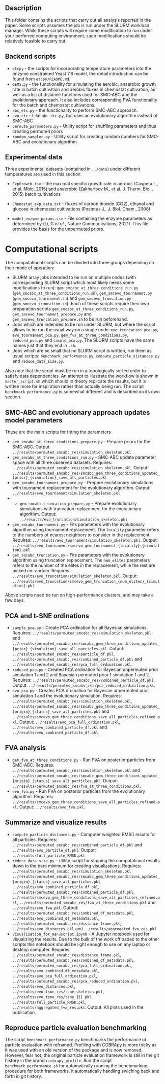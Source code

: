 ## Description
This folder contains the scripts that carry out all analysis reported in the paper. Some scripts assumes the job is run under the SLURM workload manager. While these scripts will require some modification to run under your perferred computing environment, such modifications should be relatively feasible to carry out.

## Backend scripts
* `etcpy` - the scripts for incorporating temperature parameters into the enzyme constrained Yeast 7.6 model, the detail introduction can be found from `etcpy/README.md`.
* `GEMS.py` - the functionality for simulating the aerobic, anaerobic growth rate in batch cultivation and aerobic fluxes in chemostat cultivation, as well as a list of distance functions used for SMC-ABC and the evolutionary approach. It also includes corresponding FVA functionality for the batch and chemostat cultivations.
* `abc_etc.py` - the functionality to perform SMC-ABC approach.
* `evo_etc` - Like `abc_etc.py`, but uses an evolutionary algorithm instead of SMC-ABC
* `permute_parameters.py` - Utility script for shuffling parameters and thus creating permuted priors
* `random_sampler.py` - Utility script for creating random numbers for SMC-ABC and evolutionary algorithm


## Experimental data
Three experimental datasets (contained in `../data`) under different temperatures are used in this section:
- `ExpGrowth.tsv` - the maximal specific growth rate in aerobic (Caspeta L., et al. Mbio, 2015) and anaerobic (Zakhartsev M., et al. J. Therm. Biol., 2015) batch cultivations

- `Chemostat_exp_data.txt` - fluxes of carbon dioxide (CO2), ethanol and glucose in chemostat cultivations (Postmus J., J. Biol. Chem., 2008)  

- `model_enzyme_params.csv` - File containing the enzyme parameters as determined by (Li, G *et al.*, Nature Communications, 2021). This file provides the basis for the unpermuted priors.

# Computational scripts

The computational scripts can be divided into three groups depending on their mode of operation:

- SLURM array jobs intended to be run on multiple nodes (with correspoinding SLURM script which most likely needs some modifications to run): `gem_smcabc_at_three_conditions_run.py` (`gem_smcabc_at_three_conditions_run.sh`), `gem_smcevo_tournament.py` (`gem_smcevo_tournament.sh`) and `gem_smcevo_truncation.py` (`gem_smcevo_truncation.sh`). Each of these scripts require their own preparation scripts `gem_smcabc_at_three_conditions_run.py`, `gem_smcevo_tournament_prepare.py` and `gem_smcevo_truncation_prepare.sh` to be run beforehand.
- Jobs which are indended to be run under SLURM, but where the script allows to be run the usual way on a single node: `evo_truncation_pca.py`, `evo_tournament_pca.py`, `gem_fva_at_three_conditions.py`, `reduced_pca.py` and `sample_pca.py`. The SLURM scripts have the same names just that they end in `.sh`.
- Jobs which are so small that no SLURM script is written, run them as usual scripts: `benchmark_performance.py`, `compute_particle_distances.py` and `reduce_data_size.py`.

Also note that the script must be run in a topologically sorted order to satisfy data dependencies. An attempt to illustrate the workflow is shown in `master_script.sh` which should in theory replicate the results, but it is written more for inspiration rather than actually being run. The script `benchmark_performance.py` is somewhat different and is described on its own section.

## SMC-ABC and evolutionary approach updates model parameters

These are the main scripts for fitting the parameters

* `gem_smcabc_at_three_conditions_prepare.py` - Prepare priors for the SMC-ABC. Output: `../results/permuted_smcabc_res/simulation_skeleton.pkl`
* `gem_smcabc_at_three_conditions_run.py` - SMC-ABC update parameter space with all three observed datasets. Requires: `../results/permuted_smcabc_res/simulation_skeleton.pkl`. Output: `../results/permuted_smcabc_res/smcabc_gem_three_conditions_updated_{prior}_{simulation}_save_all_particles.pkl`
* `gem_smcabc_tournament_prepare.py` - Prepare evolutionary simulations with tournament replacement for the evolutionary algorithm. Output: `../results/evo_tournament/simulation_skeleton.pkl`
* * `gem_smcabc_truncation_prepare.py` - Prepare evolutionary simulations with truncation replacement for the evolutionary algorithm. Output: `../results/evo_truncation/simulation_skeleton.pkl`
* `gem_smcabc_tournament.py` - Fits parameters with the evolutionary algorithm using tournament replacement. The `locality` parameter refers to the numbers of nearest neighbors to consider in the replacement. Requires: `../results/evo_tournament/simulation_skeleton.pkl`. Output: `../results/evo_tournament/smcevo_gem_tournament_{locality}_{simulation}.pkl`
* `gem_smcabc_truncation.py` - Fits parameters with the evolutionary algorithm using truncation replacement. The `num_elites` parameters refers to the number of the elites in the replacement, while the rest are picked on random. Requires: `../results/evo_truncation/simulation_skeleton.pkl`. Output: `../results/evo_truncation/smcevo_gem_truncation_{num_elites}_{simulation}.pkl`


Above scripts need be run on high-performance clusters, and may take a few days.

## PCA and t-SNE ordinations
* `sample_pca.py` - Create PCA ordination for all Bayesian simulations. Requires: `../results/permuted_smcabc_res/simulation_skeleton.pkl` and `../results/permuted_smcabc_res/smcabc_gem_three_conditions_updated_{prior}_{simulation}_save_all_particles.pkl`. Output: `../results/permuted_smcabc_res/particle_df.pkl`, `../results/permuted_smcabc_res/combined_particle_df.pkl` and `../results/permuted_smcabc_res/pca_full_ordination.pkl`.
* `reduced_pca.py` - Created PCA ordination for Bayesian unpermuted prior simulation 1 and 2 and Bayesian permuted prior 1 simulation 1 and 2. Requires: `../results/permuted_smcabc_res/combined_particle_df.pkl`. Output: `../results/permuted_smcabc_res/pca_reduced_ordination.pkl`.
* `evo_pca.py` - Creates PCA ordination for Bayesian unpermuted prior simulation 1 and the evolutionary simulation. Requires: `../results/permuted_smcabc_res/simulation_skeleton.pkl`, `../results/permuted_smcabc_res/smcabc_gem_three_conditions_updated_{origin}_{status}_save_all_particles.pkl` and `../results/smcevo_gem_three_conditions_save_all_particles_refined.pkl`. Output: `../results/evo_pca_full_ordination.pkl`, `../results/evo_combined_particle_df.pkl` and `../results/evo_combined_particle_df.pkl`.


## FVA analysis
* `gem_fva_at_three_conditions.py` - Run FVA on posterior particles from SMC-ABC. Requires: `../results/permuted_smcabc_res/simulation_skeleton.pkl` and `../results/permuted_smcabc_res/smcabc_gem_three_conditions_updated_{origin}_{status}_save_all_particles.pkl`. Output: `../results/permuted_smcabc_res/fva_at_three_conditions.pkl`.
* `evo_fva.py` - Run FVA on posterior particles from the evolutionary algorithm. Requires: `../results/smcevo_gem_three_conditions_save_all_particles_refined.pkl`. Output: `../results/evo_fva.pkl`.

## Summarize and visualize results

* `compute_particle_distances.py` - Computer weighted RMSD results for all particles. Requires: `../results/permuted_smcabc_res/combined_particle_df.pkl` and `../results/evo_particle_df.pkl`. Output: `../results/full_particle_RMSD.pkl`
* `reduce_data_size.py` - Utility script for stipping the computational results down to the bare minimum for creating visualizations. Requires: `../results/permuted_smcabc_res/simulation_skeleton.pkl` `../results/permuted_smcabc_res/smcabc_gem_three_conditions_updated_{origin}_{status}_save_all_particles.pkl`, `../results/evo_combined_particle_df.pkl`, `../results/permuted_smcabc_res/combined_particle_df.pkl`, `../results/smcevo_gem_three_conditions_save_all_particles_refined.pkl`, `../results/permuted_smcabc_res/fva_at_three_conditions.pkl` and `../results/evo_fva.pkl`.  Output: `../results/permuted_smcabc_res/combined_df_metadata.pkl`, `../results/evo_combined_df_metadata.pkl`, `../results/permuted_smcabc_res/distance_frame.pkl`, `../results/evo_distances.pkl` and `../results/aggregated_fva_res.pkl`
* `visualization_for_manuscript.ipynb` - A Jupyter notebook used for visualizing the results. Due to the bulk of the work offloaded to the other scripts this notebook should be light enough to use on any laptop or desktop computer. Requires: `../results/permuted_smcabc_res/distance_frame.pkl`, `../results/permuted_smcabc_res/combined_df_metadata.pkl`, `../results/permuted_smcabc_res/pca_full_ordination.pkl`, `../results/evo_combined_df_metadata.pkl`, `../results/evo_pca_full_ordination.pkl`, `../results/permuted_smcabc_res/pca_reduced_ordination.pkl`, `../results/evo_distances.pkl`, `../results/evo_tsne_res/tsne_skeleton.pkl`, `../results/evo_tsne_res/tsne_{i}.pkl`, `../results/full_particle_RMSD.pkl`, `../results/aggregated_fva_res.pkl`. Output: All plots used in the publication.

## Reproduce particle evaluation benchmarking

The script `benchmark_performance.py` benchmarks the performance of particle evaluation with reframed. Profiling with COBRApy is more tricky as it was used with an old version of the package and is now removed. However, fear not, the original particle evaluation framework is still in the git history in the branch `cobrapy_profile`. Run the script `benchmark_performance.sh` for automatically running the benchmarking procedure for both frameworks, it automatically handling swiching back and forth in git history.


